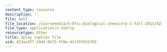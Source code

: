 ```yaml
---
content_type: resource
description: ''
file: null
file_location: /coursemedia/5-07sc-biological-chemistry-i-fall-2013/423ac47718448675ff0e411f9f932703_61ZVXmh6ae0.srt
file_type: application/x-subrip
resourcetype: Other
title: 3play caption file
uid: 423ac477-1844-8675-ff0e-411f9f932703
---
```

